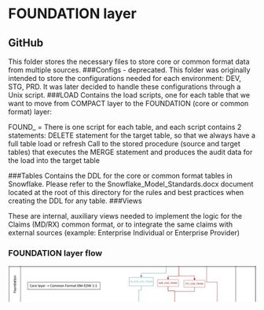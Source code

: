 # FOUNDATION layer 
## GitHub
This folder stores the necessary files to store core or common format data from multiple sources.
###Configs - deprecated. 
This folder was originally intended to store the configurations needed for each environment: DEV, STG, PRD. It was later decided to handle these configurations through a Unix script.
###LOAD
Contains the load scripts, one for each table that we want to move from COMPACT layer to the FOUNDATION (core or common format) layer:
<p>FOUND_ = There is one script for each table, and each script contains 2 statements:
DELETE statement for the target table, so that we always have a full table load or refresh
Call to the stored procedure (source and target tables) that executes the MERGE statement and produces the audit data for the load into the target table</p>

###Tables
Contains the DDL for the core or common format tables in Snowflake. Please refer to the Snowflake_Model_Standards.docx document located at the root of this directory for the rules and best practices when creating the DDL for any table.
###Views
<p>These are internal, auxiliary views needed to implement the logic for the Claims (MD/RX) common format, or to integrate the same claims with external sources (example: Enterprise Individual or Enterprise Provider) </p>

### FOUNDATION layer flow
![high level FOUNDATION diagram](../../img/Foundation_Process.jpg)

